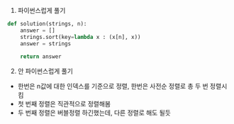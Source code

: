 1. 파이썬스럽게 풀기

```python
def solution(strings, n):
    answer = []
    strings.sort(key=lambda x : (x[n], x)) 
    answer = strings
    
    return answer
```

2. 안 파이썬스럽게 풀기

- 한번은 n값에 대한 인덱스를 기준으로 정렬, 한번은 사전순 정렬로 총 두 번 정렬시킴
- 첫 번째 정렬은 직관적으로 정렬해봄
- 두 번째 정렬은 버블정렬 하긴했는데, 다른 정렬로 해도 될듯
